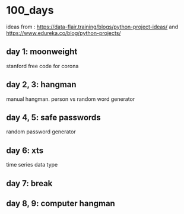 # 100_days

ideas from : https://data-flair.training/blogs/python-project-ideas/ and https://www.edureka.co/blog/python-projects/

## day 1: moonweight
stanford free code for corona

## day 2, 3: hangman
manual hangman. person vs random word generator

## day 4, 5: safe passwords
random password generator

## day 6: xts 
time series data type

## day 7: break 

## day 8, 9: computer hangman
